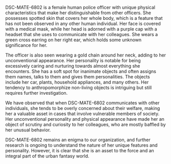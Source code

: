 DSC-MATE-6802 is a female human police officer with unique physical characteristics that make her distinguishable from other officers. She possesses spotted skin that covers her whole body, which is a feature that has not been observed in any other human individual. Her face is covered with a medical mask, while her head is adorned with a purple cap with a headset that she uses to communicate with her colleagues. She wears a green cross earring on her right ear, which holds some unknown significance for her.

The officer is also seen wearing a gold chain around her neck, adding to her unconventional appearance. Her personality is notable for being excessively caring and nurturing towards almost everything she encounters. She has a soft spot for inanimate objects and often assigns them names, talks to them and gives them personalities. The objects include her car, plants, household appliances, and many others. Her tendency to anthropomorphize non-living objects is intriguing but still requires further investigation.

We have observed that when DSC-MATE-6802 communicates with other individuals, she tends to be overly concerned about their welfare, making her a valuable asset in cases that involve vulnerable members of society. Her unconventional personality and physical appearance have made her an object of scrutiny and curiosity to her colleagues, who are mostly baffled by her unusual behavior.

DSC-MATE-6802 remains an enigma to our organization, and further research is ongoing to understand the nature of her unique features and personality. However, it is clear that she is an asset to the force and an integral part of the urban fantasy world.